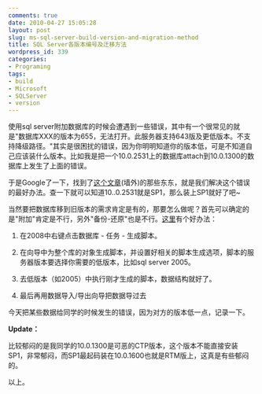 ```yaml
---
comments: true
date: 2010-04-27 15:05:28
layout: post
slug: ms-sql-server-build-version-and-migration-method
title: SQL Server各版本编号及迁移方法
wordpress_id: 339
categories:
- Programing
tags:
- build
- Microsoft
- SQLServer
- version
---
```


使用sql server附加数据库的时候会遭遇到一些错误，其中有一个很常见的就是"数据库XXX的版本为655，无法打开。此服务器支持643版及更低版本。不支持降级路径。"其实是很困扰的错误，因为你明明知道你的版本低，可是不知道自己应该装什么版本。比如我是把一个10.0.2531上的数据库attach到10.0.1300的数据库上发生了上面的错误。




于是Google了一下，找到了[这个文章](http://sqlserverbuilds.blogspot.com/)(墙外)的那些东东，就是我们解决这个错误的最好办法。查一下就可以知道10..0.2531就是SP1，那么装上SP1就好了吧~




当然要把数据库移到旧版本的需求肯定是有的，那要怎么做呢？首先可以确定的是"附加"肯定是不行，另外"备份-还原"也是不行。[这里](http://social.microsoft.com/Forums/zh-CN/sqlserverzhchs/thread/aa561da8-db83-4304-84f2-8c4995b95994)有个好办法：





	
  1. 在2008中右键点击数据库 - 任务 - 生成脚本。

	
  2. 在向导中为整个库的对象生成脚本，并设置好相关的脚本生成选项，脚本的服务器版本要选择你需要的低版本，比如sql server 2005。

	
  3. 去低版本（如2005）中执行刚才生成的脚本，数据结构就好了。

	
  4. 最后再用数据导入/导出向导把数据导过去




今天把某些数据给同学的时候发生的错误，因为对方的版本低一点，记录一下。




**Update：**




比较郁闷的是我同学的10.0.1300是可恶的CTP版本，这个版本不能直接安装SP1，非常郁闷，而SP1最起码装在10.0.1600也就是RTM版上，这真是有些郁闷的。




以上。
